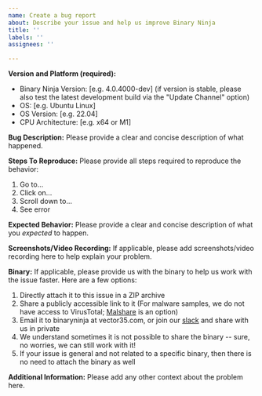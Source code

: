 ```yaml
---
name: Create a bug report
about: Describe your issue and help us improve Binary Ninja
title: ''
labels: ''
assignees: ''

---
```


**Version and Platform (required):**
- Binary Ninja Version: [e.g. 4.0.4000-dev] (if version is stable, please also test the latest development build via the "Update Channel" option)
- OS: [e.g. Ubuntu Linux]
- OS Version: [e.g. 22.04]
- CPU Architecture: [e.g. x64 or M1]

**Bug Description:**
Please provide a clear and concise description of what happened.

**Steps To Reproduce:**
Please provide all steps required to reproduce the behavior:
1. Go to...
2. Click on...
3. Scroll down to...
4. See error

**Expected Behavior:**
Please provide a clear and concise description of what you *expected* to happen.

**Screenshots/Video Recording:**
If applicable, please add screenshots/video recording here to help explain your problem.

**Binary:**
If applicable, please provide us with the binary to help us work with the issue faster. Here are a few options:

1. Directly attach it to this issue in a ZIP archive
2. Share a publicly accessible link to it (For malware samples, we do not have access to VirusTotal; [Malshare](https://malshare.com/) is an option)
3. Email it to binaryninja at vector35.com, or join our [slack](https://slack.binary.ninja/) and share with us in private
4. We understand sometimes it is not possible to share the binary -- sure, no worries, we can still work with it!
5. If your issue is general and not related to a specific binary, then there is no need to attach the binary as well

**Additional Information:**
Please add any other context about the problem here.
